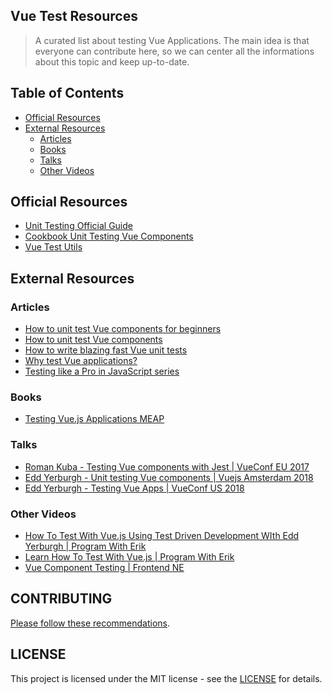 ## Vue Test Resources

> A curated list about testing Vue Applications. The main idea is that everyone can contribute here, so we can center all the informations about this topic and keep up-to-date.

## Table of Contents
* [Official Resources](#official-resources)
* [External Resources](#external-resources)
  * [Articles](#articles)
  * [Books](#books)
  * [Talks](#talks)
  * [Other Videos](#other-videos)


## Official Resources

- [Unit Testing Official Guide](https://vuejs.org/v2/guide/unit-testing.html)
- [Cookbook Unit Testing Vue Components](https://vuejs.org/v2/cookbook/unit-testing-vue-components.html)
- [Vue Test Utils](https://vue-test-utils.vuejs.org)

## External Resources

### Articles
 
- [How to unit test Vue components for beginners](https://eddyerburgh.me/unit-test-vue-components-beginners)
- [How to unit test Vue components](https://eddyerburgh.me/unit-test-vue-components)
- [How to write blazing fast Vue unit tests](https://school.geekwall.in/p/B1OrJD8Gz/how-to-write-blazing-fast-vue-unit-tests)
- [Why test Vue applications?](https://codeburst.io/why-test-vue-applications-95d5be99206c)
- [Testing like a Pro in JavaScript series](https://vueschool.io/articles/series/testing-like-a-pro-in-javascript/)

### Books

- [Testing Vue.js Applications MEAP](https://www.manning.com/books/testing-vuejs-applications)

### Talks

- [Roman Kuba - Testing Vue components with Jest | VueConf EU 2017](https://www.youtube.com/watch?v=pqp0PsPBO_0)
- [Edd Yerburgh - Unit testing Vue components | Vuejs Amsterdam 2018](https://www.youtube.com/watch?v=LxXsGNXsMo8)
- [Edd Yerburgh - Testing Vue Apps | VueConf US 2018](https://www.youtube.com/watch?v=Bohm6Yhaxvo)

### Other Videos

- [How To Test With Vue.js Using Test Driven Development WIth Edd Yerburgh | Program With Erik](https://www.youtube.com/watch?v=jQ6P6PaSi9U)
- [Learn How To Test With Vue.js | Program With Erik](https://www.youtube.com/watch?v=d2QKTNmU-Tc)
- [Vue Component Testing | Frontend NE
](https://www.youtube.com/watch?v=uh9RQhO5JOM)


## CONTRIBUTING

[Please follow these recommendations](CONTRIBUTING.md).


## LICENSE

This project is licensed under the MIT license - see the [LICENSE](LICENSE) for details.
